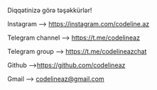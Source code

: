 Diqqətinizə görə təşəkkürlər!

Instagram --> https://instagram.com/codeline.az

Telegram channel --> https://t.me/codelineaz

Telegram group --> https://t.me/codelineazchat

Github -->https://github.com/codelineaz

Gmail --> codelineaz@gmail.com
